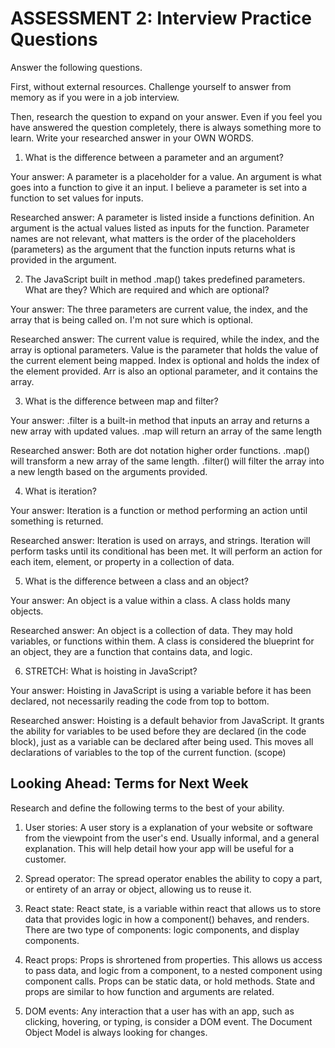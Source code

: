 # ASSESSMENT 2: Interview Practice Questions

Answer the following questions.

First, without external resources. Challenge yourself to answer from memory as if you were in a job interview.

Then, research the question to expand on your answer. Even if you feel you have answered the question completely, there is always something more to learn. Write your researched answer in your OWN WORDS.

1. What is the difference between a parameter and an argument?

Your answer: A parameter is a placeholder for a value. An argument is what goes into a function to give it an input. I believe a parameter is set into a function to set values for inputs. 

Researched answer: A parameter is listed inside a functions definition. An argument is the actual values listed as inputs for the function. Parameter names are not relevant, what matters is the order of the placeholders (parameters) as the argument that the function inputs returns what is provided in the argument.

2. The JavaScript built in method .map() takes predefined parameters. What are they? Which are required and which are optional?

Your answer: The three parameters are current value, the index, and the array that is being called on. I'm not sure which is optional.

Researched answer: The current value is required, while the index, and the array is optional parameters. Value is the parameter that holds the value of the current element being mapped. Index is optional and holds the index of the element provided. Arr is also an optional parameter, and it contains the array. 

3. What is the difference between map and filter?

Your answer: .filter is a built-in method that inputs an array and returns a new array with updated values. .map will return an array of the same length

Researched answer: Both are dot notation higher order functions. .map() will transform a new array of the same length. .filter() will filter the array into a new length based on the arguments provided.

4. What is iteration? 

Your answer: Iteration is a function or method performing an action until something is returned.

Researched answer: Iteration is used on arrays, and strings. Iteration will perform tasks until its conditional has been met. It will perform an action for each item, element, or property in a collection of data. 

5. What is the difference between a class and an object?

Your answer: An object is a value within a class. A class holds many objects.

Researched answer: An object is a collection of data. They may hold variables, or functions within them. A class is considered the blueprint for an object, they are a function that contains data, and logic. 

6. STRETCH: What is hoisting in JavaScript?

Your answer: Hoisting in JavaScript is using a variable before it has been declared, not necessarily reading the code from top to bottom.

Researched answer: Hoisting is a default behavior from JavaScript. It grants the ability for variables to be used before they are declared (in the code block), just as a variable can be declared after being used. This moves all declarations of variables to the top of the current function. (scope)

## Looking Ahead: Terms for Next Week

Research and define the following terms to the best of your ability.

1. User stories: A user story is a explanation of your website or software from the viewpoint from the user's end. Usually informal, and a general explanation. This will help detail how your app will be useful for a customer.

2. Spread operator: The spread operator enables the ability to copy a part, or entirety of an array or object, allowing us to reuse it.

3. React state: React state, is a variable within react that allows us to store data that provides logic in how a component() behaves, and renders. There are two type of components: logic components, and display components.

4. React props: Props is shrortened from properties. This allows us access to pass data, and logic from a component, to a nested component using component calls. Props can be static data, or hold methods. State and props are similar to how function and arguments are related.

5. DOM events: Any interaction that a user has with an app, such as clicking, hovering, or typing, is consider a DOM event. The Document Object Model is always looking for changes.
